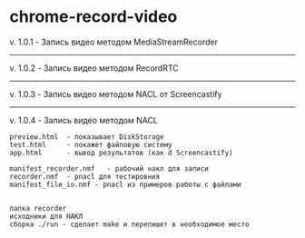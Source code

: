 # chrome-record-video

v. 1.0.1  - Запись видео методом MediaStreamRecorder

------------------

v. 1.0.2  - Запись видео методом RecordRTC

------------------

v. 1.0.3  - Запись видео методом NACL от Screencastify

------------------

v. 1.0.4  - Запись видео методом NACL 

	preview.html  - показывает DiskStorage
	test.html     - покажет файловую систему
	app.html      - вывод результатов (как d Screencastify)

	manifest_recorder.nmf   - рабочий накл для записи
	recorder.nmf  - pnacl для тестировния
	manifest_file_io.nmf - pnacl из примеров работы с файлами


	папка recorder
	исходники для НАКЛ
	сборка ./run - сделает make и перепишет в необходимое место
